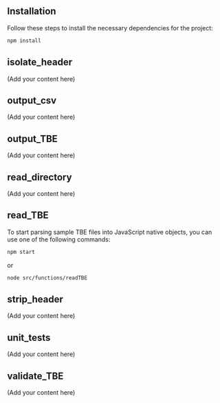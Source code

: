 ## Installation

Follow these steps to install the necessary dependencies for the project:

```bash
npm install
```

## isolate_header

(Add your content here)

## output_csv

(Add your content here)

## output_TBE

(Add your content here)

## read_directory

(Add your content here)

## read_TBE

To start parsing sample TBE files into JavaScript native objects, you can use one of the following commands:

```bash
npm start
```
or

```bash
node src/functions/readTBE
```

## strip_header

(Add your content here)

## unit_tests

(Add your content here)

## validate_TBE

(Add your content here)

